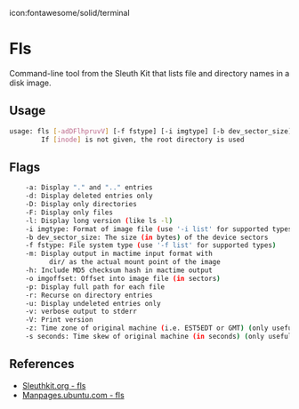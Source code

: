 icon:fontawesome/solid/terminal

# Fls

Command-line tool from the Sleuth Kit that lists file and directory names in a disk image.

## Usage

```bash
usage: fls [-adDFlhpruvV] [-f fstype] [-i imgtype] [-b dev_sector_size] [-m dir/] [-o imgoffset] [-z ZONE] [-s seconds] image [images] [inode]
        If [inode] is not given, the root directory is used
```

## Flags

```bash
    -a: Display "." and ".." entries
    -d: Display deleted entries only
    -D: Display only directories
    -F: Display only files
    -l: Display long version (like ls -l)
    -i imgtype: Format of image file (use '-i list' for supported types)
    -b dev_sector_size: The size (in bytes) of the device sectors
    -f fstype: File system type (use '-f list' for supported types)
    -m: Display output in mactime input format with
          dir/ as the actual mount point of the image
    -h: Include MD5 checksum hash in mactime output
    -o imgoffset: Offset into image file (in sectors)
    -p: Display full path for each file
    -r: Recurse on directory entries
    -u: Display undeleted entries only
    -v: verbose output to stderr
    -V: Print version
    -z: Time zone of original machine (i.e. EST5EDT or GMT) (only useful with -l)
    -s seconds: Time skew of original machine (in seconds) (only useful with -l & -m)
```

## References

- [Sleuthkit.org - fls](https://www.sleuthkit.org/sleuthkit/man/fls.html)
- [Manpages.ubuntu.com - fls](https://manpages.ubuntu.com/manpages/bionic/man1/fls.1.html)
